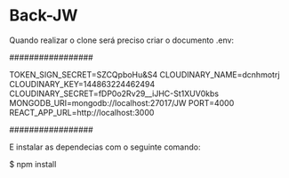 # Back-JW

Quando realizar o clone será preciso criar o documento .env:

#################

TOKEN_SIGN_SECRET=SZCQpboHu&S4
CLOUDINARY_NAME=dcnhmotrj
CLOUDINARY_KEY=144863224462494
CLOUDINARY_SECRET=fDP0o2Rv29__iJHC-St1XUV0kbs
MONGODB_URI=mongodb://localhost:27017/JW
PORT=4000
REACT_APP_URL=http://localhost:3000

#################

E instalar as dependecias com o seguinte comando:

$ npm install
